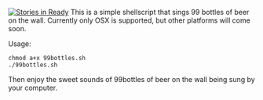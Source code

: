 [![Stories in Ready](https://badge.waffle.io/justinharrison/99bottles.png?label=ready&title=Ready)](https://waffle.io/justinharrison/99bottles)
This is a simple shellscript that sings 99 bottles of beer on the wall. Currently only OSX is supported, but other platforms will come soon.

Usage:

```
chmod a+x 99bottles.sh
./99bottles.sh
```
Then enjoy the sweet sounds of 99bottles of beer on the wall being sung by your computer.
